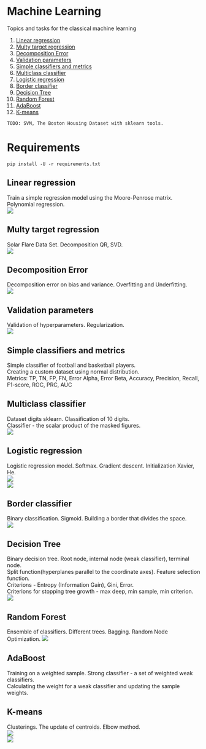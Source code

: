 # Machine Learning
Topics and tasks for the classical machine learning

1. [Linear regression](https://github.com/Vlad15lav/Machine-Learning/tree/main/LinearRegression)
2. [Multy target regression](https://github.com/Vlad15lav/Machine-Learning/tree/main/MultyTargetRegression)
3. [Decomposition Error](https://github.com/Vlad15lav/Machine-Learning/tree/main/DecompositionError)
4. [Validation parameters](https://github.com/Vlad15lav/Machine-Learning/tree/main/RegressionValidation)
5. [Simple classifiers and metrics](https://github.com/Vlad15lav/Machine-Learning/tree/main/SimpleClassifier)
6. [Multiclass classifier](https://github.com/Vlad15lav/Machine-Learning/tree/main/MulticlassClassifier)
7. [Logistic regression](https://github.com/Vlad15lav/Machine-Learning/tree/main/LogisticRegression)
8. [Border classifier](https://github.com/Vlad15lav/Machine-Learning/tree/main/BorderClassifier)
9. [Decision Tree](https://github.com/Vlad15lav/Machine-Learning/tree/main/DecisionTree)
10. [Random Forest](https://github.com/Vlad15lav/Machine-Learning/tree/main/RandomForest)
11. [AdaBoost](https://github.com/Vlad15lav/Machine-Learning/tree/main/AdaBoost)
12. [K-means](https://github.com/Vlad15lav/Machine-Learning/tree/main/K-means)

`TODO: SVM, The Boston Housing Dataset with sklearn tools.`
# Requirements
`pip install -U -r requirements.txt`

## Linear regression
Train a simple regression model using the Moore-Penrose matrix. Polynomial regression.</br>
![](/LinearRegression/dataset.png)
## Multy target regression
Solar Flare Data Set. Decomposition QR, SVD.</br>
![](/MultyTargetRegression/solarflare.jpg)
## Decomposition Error
Decomposition error on bias and variance. Overfitting and Underfitting.</br>
![](/DecompositionError/theory.png)
## Validation parameters
Validation of hyperparameters. Regularization.</br>
![](/RegressionValidation/training.png)
## Simple classifiers and metrics
Simple classifier of football and basketball players.</br>
Creating a custom dataset using normal distribution.</br>
Metrics: TP, TN, FP, FN, Error Alpha, Error Beta, Accuracy, Precision, Recall, F1-score, ROC, PRC, AUC
## Multiclass classifier
Dataset digits sklearn. Classification of 10 digits. </br>
Classifier - the scalar product of the masked figures.</br>
![](/MulticlassClassifier/digits.png)
## Logistic regression
Logistic regression model. Softmax. Gradient descent. Initialization Xavier, He.</br>
![](/LogisticRegression/GradientDescent.png)</br>
![](/LogisticRegression/train.gif)
## Border classifier
Binary classification. Sigmoid. Building a border that divides the space.</br>
![](/BorderClassifier/classifier.png)
## Decision Tree
Binary decision tree. Root node, internal node (weak classifier), terminal node.</br>
Split function(hyperplanes parallel to the coordinate axes). Feature selection function.</br>
Criterions - Entropy (Information Gain), Gini, Error.</br>
Criterions for stopping tree growth - max deep, min sample, min criterion.</br>
![](/DecisionTree/ExampleTree.png)
## Random Forest
Ensemble of classifiers. Different trees. Bagging. Random Node Optimization.
![](/RandomForest/ExampleRandomForest.png)
## AdaBoost
Training on a weighted sample. Strong classifier - a set of weighted weak classifiers.</br>
Calculating the weight for a weak classifier and updating the sample weights.</br>
## K-means
Clusterings. The update of centroids. Elbow method.</br>
![](/K-means/eblowmethod.png)</br>
![](/K-means/training.png)
